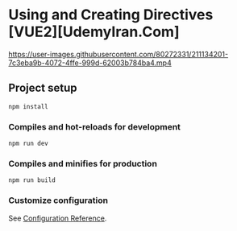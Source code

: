 # Using and Creating Directives [VUE2][UdemyIran.Com]

https://user-images.githubusercontent.com/80272331/211134201-7c3eba9b-4072-4ffe-999d-62003b784ba4.mp4

## Project setup

```
npm install
```

### Compiles and hot-reloads for development
```
npm run dev
```

### Compiles and minifies for production
```
npm run build
```

### Customize configuration
See [Configuration Reference](https://cli.vuejs.org/config/).
